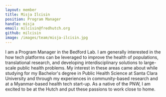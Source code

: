 ```yaml
---
layout: member
title: Misja Ilcisin
position: Program Manager
handle: misja
email: milcisin@fredhutch.org
github: milcisin
image: /images/team/misja-ilcisin.jpg
---
```


I am a Program Manager in the Bedford Lab. I am generally interested in the how tech platforms can be leveraged to improve the health of populations, translational research, and developing interdisciplinary solutions to large-scale public health problems. My interest in these areas came about while studying for my Bachelor's degree in Public Health Science at Santa Clara University and through my experiences in community-based research and at a Myanmar-based health tech start-up. As a native of the PNW, I am excited to be at the Hutch and put these passions to work close to home.
